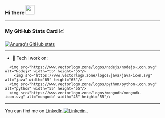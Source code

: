 ### Hi there <img src="https://raw.githubusercontent.com/MartinHeinz/MartinHeinz/master/wave.gif" width="30px">

---
### My GitHub Stats Card 📈
[![Anurag's GitHub stats](https://github-readme-stats.vercel.app/api?username=ploy32&hide=issues,prs&theme=radical)](https://github.com/anuraghazra/github-readme-stats)

---
- 🌱 Tech I work on:

<p align="center">

      <img src="https://www.vectorlogo.zone/logos/nodejs/nodejs-icon.svg" alt="Nodejs" width="55" height="55"/>
        <img src="https://www.vectorlogo.zone/logos/java/java-icon.svg" alt="java" width="65" height="65"/> 
      <img src="https://www.vectorlogo.zone/logos/python/python-icon.svg" alt="python" width="55" height="55"/>
      <img src="https://www.vectorlogo.zone/logos/mongodb/mongodb-icon.svg" alt="mongodb" width="45" height="55"/>
  
</p>

---
You can find me on [LinkedIn ![Linkedin](https://i.stack.imgur.com/gVE0j.png) ](https://www.linkedin.com/in/amiram-abergel/).




















<!--
**ploy32/ploy32** is a ✨ _special_ ✨ repository because its `README.md` (this file) appears on your GitHub profile.




Here are some ideas to get you started:

- 🔭 I’m currently working on ...
- 🌱 I’m currently learning ...
- 👯 I’m looking to collaborate on ...
- 🤔 I’m looking for help with ...
- 💬 Ask me about ...
- 📫 How to reach me: ...
- 😄 Pronouns: ...
- ⚡ Fun fact: ...
-->
